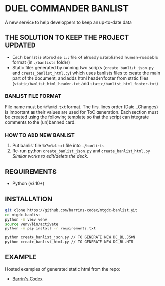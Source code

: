 # DUEL COMMANDER BANLIST
A new service to help developpers to keep an up-to-date data.

## THE SOLUTION TO KEEP THE PROJECT UPDATED
* Each banlist is stored as `txt` file of already established human-readable format (in `./banlists` folder)
* Static files generated by running two scripts (`create_banlist_json.py` and `create_banlist_html.py`) which uses banlists files to create the main part of the document, and adds html header/footer from static files (`static/banlist_html_header.txt` and `static/banlist_html_footer.txt`)

### BANLIST FILE FORMAT
File name must be `%Y%m%d.txt` format. The first lines order (Date...Changes) is important as their values are used for ToC generation. Each section must be created using the following template so that the script can integrate comments to the (un)banned card.

### HOW TO ADD NEW BANLIST
1. Put banlist file `%Y%m%d.txt` file into `./banlists`
1. Re-run python `create_banlist_json.py` and `create_banlist_html.py`
*Similar works to edit/delete the deck.*

## REQUIREMENTS
* Python (v3.10+)

## INSTALLATION
```bash
git clone https://github.com/barrins-codex/mtgdc-banlist.git
cd mtgdc-banlist
python -m venv venv
source venv/bin/activate
python -m pip install -r requirements.txt

python create_banlist_json.py // TO GENERATE NEW DC_BL.JSON
python create_banlist_html.py // TO GENERATE NEW DC_BL.HTM
```

## EXAMPLE
Hosted examples of generated static html from the repo:
* [Barrin's Codex](https://banlist-beta.barrins-codex.org)

